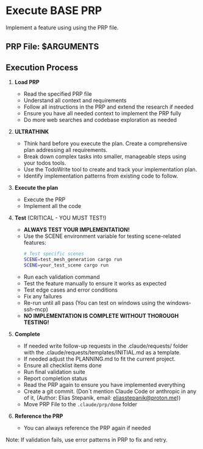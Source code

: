 # Execute BASE PRP

Implement a feature using using the PRP file.

## PRP File: $ARGUMENTS

## Execution Process

1. **Load PRP**
   - Read the specified PRP file
   - Understand all context and requirements
   - Follow all instructions in the PRP and extend the research if needed
   - Ensure you have all needed context to implement the PRP fully
   - Do more web searches and codebase exploration as needed

2. **ULTRATHINK**
   - Think hard before you execute the plan. Create a comprehensive plan addressing all requirements.
   - Break down complex tasks into smaller, manageable steps using your todos tools.
   - Use the TodoWrite tool to create and track your implementation plan.
   - Identify implementation patterns from existing code to follow.

3. **Execute the plan**
   - Execute the PRP
   - Implement all the code

4. **Test** (CRITICAL - YOU MUST TEST!)
   - **ALWAYS TEST YOUR IMPLEMENTATION!**
   - Use the SCENE environment variable for testing scene-related features:
     ```bash
     # Test specific scenes
     SCENE=test_mesh_generation cargo run
     SCENE=your_test_scene cargo run
     ```
   - Run each validation command
   - Test the feature manually to ensure it works as expected
   - Test edge cases and error conditions
   - Fix any failures
   - Re-run until all pass (You can test on windows using the windows-ssh-mcp)
   - **NO IMPLEMENTATION IS COMPLETE WITHOUT THOROUGH TESTING!**

5. **Complete**
   - If needed write follow-up requests in the .claude/requests/ folder with the .claude/requests/templates/INITIAL.md as a template.
   - If needed adjust the PLANNING.md to fit the current project.
   - Ensure all checklist items done
   - Run final validation suite
   - Report completion status
   - Read the PRP again to ensure you have implemented everything
   - Create a git commit. (Don´t mention Claude Code or anthropic in any of it, (Author: Elias Stepanik, email: eliasstepanik@proton.me))
   - Move PRP File to the `.claude/prp/done` folder


6. **Reference the PRP**
   - You can always reference the PRP again if needed

Note: If validation fails, use error patterns in PRP to fix and retry.